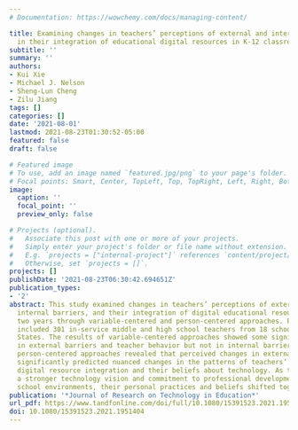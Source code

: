 ```yaml
---
# Documentation: https://wowchemy.com/docs/managing-content/

title: Examining changes in teachers’ perceptions of external and internal barriers
  in their integration of educational digital resources in K-12 classrooms
subtitle: ''
summary: ''
authors:
- Kui Xie
- Michael J. Nelson
- Sheng-Lun Cheng
- Zilu Jiang
tags: []
categories: []
date: '2021-08-01'
lastmod: 2021-08-23T01:30:52-05:00
featured: false
draft: false

# Featured image
# To use, add an image named `featured.jpg/png` to your page's folder.
# Focal points: Smart, Center, TopLeft, Top, TopRight, Left, Right, BottomLeft, Bottom, BottomRight.
image:
  caption: ''
  focal_point: ''
  preview_only: false

# Projects (optional).
#   Associate this post with one or more of your projects.
#   Simply enter your project's folder or file name without extension.
#   E.g. `projects = ["internal-project"]` references `content/project/deep-learning/index.md`.
#   Otherwise, set `projects = []`.
projects: []
publishDate: '2021-08-23T06:30:42.694651Z'
publication_types:
- '2'
abstract: This study examined changes in teachers’ perceptions of external barriers,
  internal barriers, and their integration of digital educational resources across
  two years through variable-centered and person-centered approaches. Participants
  included 301 in-service middle and high school teachers from 18 schools in the United
  States. The results of variable-centered approaches showed some significant changes
  in external barriers and teacher behavior but not in internal barriers. However,
  person-centered approaches revealed that perceived changes in external barriers
  significantly predicted nuanced changes in the patterns of teachers’ educational
  digital resource integration and their beliefs about technology. As teachers perceived
  a stronger technology vision and commitment to professional development in their
  school environments, their personal practices and beliefs shifted together.
publication: '*Journal of Research on Technology in Education*'
url_pdf: https://www.tandfonline.com/doi/full/10.1080/15391523.2021.1951404
doi: 10.1080/15391523.2021.1951404
---
```

